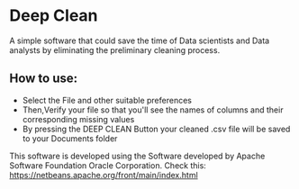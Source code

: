 # Deep Clean
A simple software that could save the time of Data scientists and Data analysts by eliminating the preliminary cleaning process.

## How to use:
- Select the File and other suitable preferences
- Then,Verify your file so that you'll see the names of columns and their corresponding missing values
- By pressing the DEEP CLEAN Button your cleaned .csv file will be saved to your Documents folder

This software is developed using the Software developed by Apache Software Foundation Oracle Corporation.
Check this: https://netbeans.apache.org/front/main/index.html
